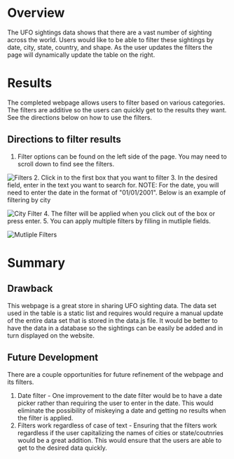 # Overview
The UFO sightings data shows that there are a vast number of sighting across the world. Users would like to be able to filter these sightings by date, city, state, country, and shape. As the user updates the filters the page will dynamically update the table on the right.

# Results
The completed webpage allows users to filter based on various categories. The filters are additive so the users can quickly get to the results they want.
See the directions below on how to use the filters.
## Directions to filter results
1. Filter options can be found on the left side of the page. You may need to scroll down to find see the filters.

![Filters](../main/resources/filters_start.png)
2. Click in to the first box that you want to filter
3. In the desired field, enter in the text you want to search for. NOTE: For the date, you will need to enter the date in the format of "01/01/2001". Below is an example of filtering by city

![City Filter](../main/resources/city.png)
4. The filter will be applied when you click out of the box or press enter.
5. You can apply multiple filters by filling in mutliple fields.

![Mutliple Filters](../main/resources/multiple.png)

# Summary
## Drawback
This webpage is a great store in sharing UFO sighting data. The data set used in the table is a static list and requires would require a manual update of the entire data set that is stored in the data.js file. It would be better to have the data in a database so the sightings can be easily be added and in turn displayed on the website.
## Future Development
There are a couple opportunities for future refinement of the webpage and its filters.
1. Date filter - One improvement to the date filter would be to have a date picker rather than requiring the user to enter in the date. This would eliminate the possibility of miskeying a date and getting no results when the filter is applied.
2. Filters work regardless of case of text - Ensuring that the filters work regardless if the user capitalizing the names of cities or state/coutnries would be a great addition. This would ensure that the users are able to get to the desired data quickly. 
